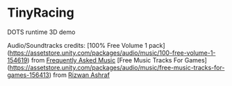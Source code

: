 # TinyRacing
DOTS runtime 3D demo

Audio/Soundtracks credits:
[100% Free Volume 1 pack] (https://assetstore.unity.com/packages/audio/music/100-free-volume-1-154619) from [Frequently Asked Music](www.frequentlyaskedmusic.com)
[Free Music Tracks For Games] (https://assetstore.unity.com/packages/audio/music/free-music-tracks-for-games-156413) from [Rizwan Ashraf](https://assetstore.unity.com/publishers/30787)